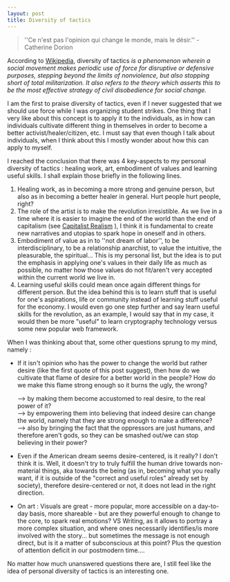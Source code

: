 ```yaml
---
layout: post
title: Diversity of tactics
---
```


> ''Ce n'est pas l'opinion qui change le monde, mais le désir.'' 
> -Catherine Dorion

According to [Wikipedia](https://en.wikipedia.org/wiki/Diversity_of_tactics), diversity of tactics *is a phenomenon wherein a social movement makes periodic use of force for disruptive or defensive purposes, stepping beyond the limits of nonviolence, but also stopping short of total militarization. It also refers to the theory which asserts this to be the most effective strategy of civil disobedience for social change.* 

I am the first to praise diversity of tactics, even if I never suggested that we should use force while I was organizing student strikes. One thing that I very like about this concept is to apply it to the individuals, as in how can individuals cultivate different thing in themselves in order to become a better activist/healer/citizen, etc. I must say that even though I talk about individuals, when I think about this I mostly wonder about how this can apply to myself.

I reached the conclusion that there was 4 key-aspects to my personal diversity of tactics : healing work, art, embodiment of values and learning useful skills. I shall explain those briefly in the following lines. 

 1. Healing work, as in becoming a more strong and genuine person, but also as in becoming a better healer in general. Hurt people hurt people, right?
 2. The role of the artist is to make the revolution irresistible. As we live in a time where it is easier to imagine the end of the world than the end of capitalism (see [Capitalist Realism](https://en.wikipedia.org/wiki/Capitalist_Realism) ), I think it is fundamental to create new narratives and utopias to spark hope in oneself and in others. 
 3. Embodiment of value as in to ''not dream of labor'', to be interdisciplinary, to be a relationship anarchist, to value the intuitive, the pleasurable, the spiritual... This is my personal list, but the idea is to put the emphasis in applying one's values in their daily life as much as possible, no matter how those values do not fit/aren't very accepted within the current world we live in.  
 4. Learning useful skills could mean once again different things for different person. But the idea behind this is to learn stuff that is useful for one's aspirations, life or community instead of learning stuff useful for the economy. I would even go one step further and say learn useful skills for the revolution, as an example, I would say that in my case, it would then be more "useful" to learn cryptography technology versus some new popular web framework. 

When I was thinking about that, some other questions sprung to my mind, namely :

 - If it isn't opinion who has the power to change the world but rather desire (like the first quote of this post suggest), then how do we cultivate that flame of desire for a better world in the people? How do we make this flame strong enough so it burns the ugly, the wrong? 
	
	 --> by making them become accustomed to real desire, to the real power of it?    
	 --> by empowering them into believing that indeed desire can change the world, namely that they are strong enough to make a difference?  
	 --> also by bringing the fact that the oppressors are just humans, and therefore aren't gods, so they can be smashed out/we can stop believing in their power?  
 - Even if the American dream seems desire-centered, is it really? I don't think it is. Well, it doesn't try to truly fulfill the human drive towards non-material things, aka towards the being  (as in, becoming what you really want, if it is outside of the "correct and useful roles" already set by society), therefore desire-centered or not, it does not lead in the right direction.  
 - On art : Visuals are great - more popular, more accessible on a day-to-day basis, more shareable - but are they powerful enough to change to the core, to spark real emotions? VS  Writing, as it allows to portray a more complex situation, and where ones necessarily identifies/is more involved with the story... but sometimes the message is not enough direct, but is it a matter of subconscious at this point? Plus the question of attention deficit in our postmodern time....
	 
No matter how much unanswered questions there are, I still feel like the idea of personal diversity of tactics is an interesting one. 


